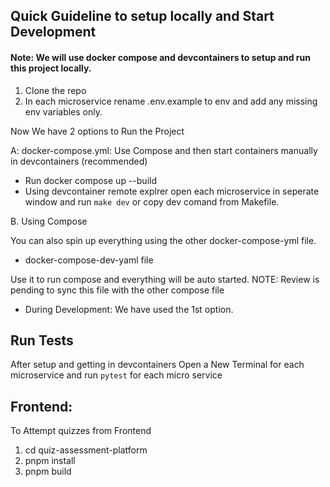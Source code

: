 ## Quick Guideline to setup locally and Start Development

#### Note: We will use docker compose and devcontainers to setup and run this project locally.

1. Clone the repo
2. In each microservice rename .env.example to env and add any missing env variables only. 

Now We have 2 options to Run the Project

A: docker-compose.yml: Use Compose and then start containers manually in devcontainers (recommended)

- Run docker compose up --build
- Using devcontainer remote explrer open each microservice in seperate window and run `make dev` or copy dev comand from Makefile. 

B. Using Compose

You can also spin up everything using the other docker-compose-yml file.

- docker-compose-dev-yaml file

Use it to run compose and everything will be auto started.
NOTE: Review is pending to sync this file with the other compose file

- During Development: We have used the 1st option.

## Run Tests

After setup and getting in devcontainers Open a New Terminal for each microservice and run `pytest` for each micro service

## Frontend:

To Attempt quizzes from Frontend

1. cd quiz-assessment-platform
2. pnpm install
3. pnpm build


